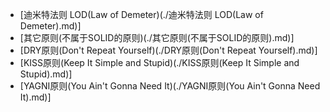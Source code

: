 - [迪米特法则 LOD(Law of Demeter)(./迪米特法则 LOD(Law of Demeter).md)]
- [其它原则(不属于SOLID的原则)(./其它原则(不属于SOLID的原则).md)]
- [DRY原则(Don't Repeat Yourself)(./DRY原则(Don't Repeat Yourself).md)]
- [KISS原则(Keep It Simple and Stupid)(./KISS原则(Keep It Simple and Stupid).md)]
- [YAGNI原则(You Ain't Gonna Need It)(./YAGNI原则(You Ain't Gonna Need It).md)]
